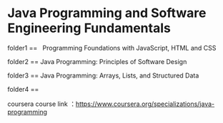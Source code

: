 # Java Programming and Software Engineering Fundamentals


folder1 ==   Programming Foundations with JavaScript, HTML and CSS

folder2 ==  Java Programming: Principles of Software Design

folder3 == Java Programming: Arrays, Lists, and Structured Data

folder4 == 

coursera course link ：https://www.coursera.org/specializations/java-programming


